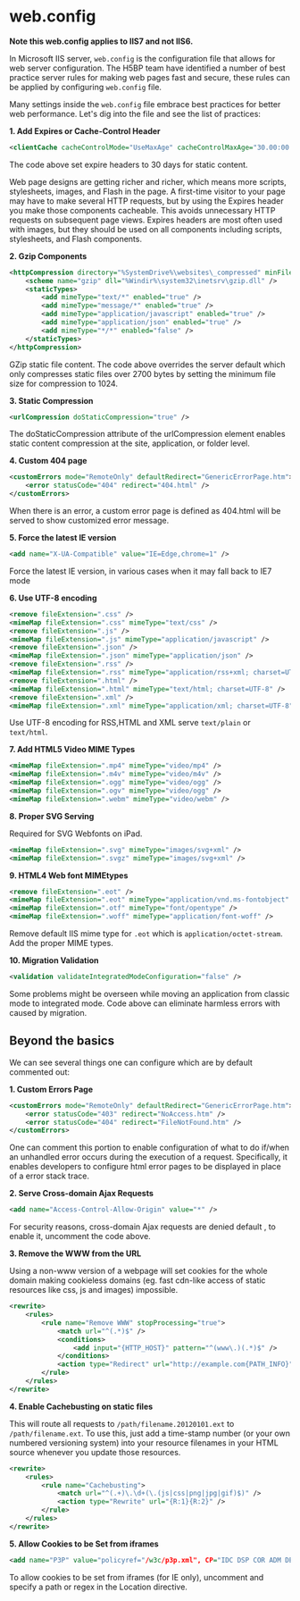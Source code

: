 # web.config

**Note this web.config applies to IIS7 and not IIS6.**

In Microsoft IIS server, `web.config` is the configuration file that allows for
web server configuration. The H5BP team have identified a number of best
practice server rules for making web pages fast and secure, these rules can be
applied by configuring `web.config` file.

Many settings inside the `web.config` file embrace best practices for better
web performance. Let's dig into the file and see the list of practices:

**1. Add Expires or Cache-Control Header**

```xml
<clientCache cacheControlMode="UseMaxAge" cacheControlMaxAge="30.00:00:00" />
```

The code above set expire headers to 30 days for static content.

Web page designs are getting richer and richer, which means more scripts,
stylesheets, images, and Flash in the page. A first-time visitor to your page
may have to make several HTTP requests, but by using the Expires header you
make those components cacheable. This avoids unnecessary HTTP requests on
subsequent page views. Expires headers are most often used with images, but
they should be used on all components including scripts, stylesheets, and Flash
components.


**2. Gzip Components**

```xml
<httpCompression directory="%SystemDrive%\websites\_compressed" minFileSizeForComp="1024">
    <scheme name="gzip" dll="%Windir%\system32\inetsrv\gzip.dll" />
    <staticTypes>
        <add mimeType="text/*" enabled="true" />
        <add mimeType="message/*" enabled="true" />
        <add mimeType="application/javascript" enabled="true" />
        <add mimeType="application/json" enabled="true" />
        <add mimeType="*/*" enabled="false" />
    </staticTypes>
</httpCompression>
```

GZip static file content. The code above overrides the server default which
only compresses static files over 2700 bytes by setting the minimum file size
for compression to 1024.


**3. Static Compression**

```xml
<urlCompression doStaticCompression="true" />
```

The doStaticCompression attribute of the urlCompression element enables static
content compression at the site, application, or folder level.


**4. Custom 404 page**

```xml
<customErrors mode="RemoteOnly" defaultRedirect="GenericErrorPage.htm">
    <error statusCode="404" redirect="404.html" />
</customErrors>
```

When there is an error, a custom error page is defined as 404.html will be
served to show customized error message.


**5. Force the latest IE version**

```xml
<add name="X-UA-Compatible" value="IE=Edge,chrome=1" />
```

Force the latest IE version, in various cases when it may fall back to IE7
mode


**6. Use UTF-8 encoding**

```xml
<remove fileExtension=".css" />
<mimeMap fileExtension=".css" mimeType="text/css" />
<remove fileExtension=".js" />
<mimeMap fileExtension=".js" mimeType="application/javascript" />
<remove fileExtension=".json" />
<mimeMap fileExtension=".json" mimeType="application/json" />
<remove fileExtension=".rss" />
<mimeMap fileExtension=".rss" mimeType="application/rss+xml; charset=UTF-8" />
<remove fileExtension=".html" />
<mimeMap fileExtension=".html" mimeType="text/html; charset=UTF-8" />
<remove fileExtension=".xml" />
<mimeMap fileExtension=".xml" mimeType="application/xml; charset=UTF-8" />
```

Use UTF-8 encoding for RSS,HTML and XML serve `text/plain` or `text/html`.


**7. Add HTML5 Video MIME Types**

```xml
<mimeMap fileExtension=".mp4" mimeType="video/mp4" />
<mimeMap fileExtension=".m4v" mimeType="video/m4v" />
<mimeMap fileExtension=".ogg" mimeType="video/ogg" />
<mimeMap fileExtension=".ogv" mimeType="video/ogg" />
<mimeMap fileExtension=".webm" mimeType="video/webm" />
```


**8. Proper SVG Serving**

Required for SVG Webfonts on iPad.

```xml
<mimeMap fileExtension=".svg" mimeType="images/svg+xml" />
<mimeMap fileExtension=".svgz" mimeType="images/svg+xml" />
```


**9. HTML4 Web font MIMEtypes**

```xml
<remove fileExtension=".eot" />
<mimeMap fileExtension=".eot" mimeType="application/vnd.ms-fontobject" />
<mimeMap fileExtension=".otf" mimeType="font/opentype" />
<mimeMap fileExtension=".woff" mimeType="application/font-woff" />
```

Remove default IIS mime type for `.eot` which is `application/octet-stream`.
Add the proper MIME types.


**10. Migration Validation**

```xml
<validation validateIntegratedModeConfiguration="false" />
```

Some problems might be overseen while moving an application from classic mode
to integrated mode. Code above can eliminate harmless errors with caused by
migration.


## Beyond the basics

We can see several things one can configure which are by default commented out:

**1. Custom Errors Page**

```xml
<customErrors mode="RemoteOnly" defaultRedirect="GenericErrorPage.htm">
    <error statusCode="403" redirect="NoAccess.htm" />
    <error statusCode="404" redirect="FileNotFound.htm" />
</customErrors>
```

One can comment this portion to enable configuration of what to do if/when an
unhandled error occurs during the execution of a request. Specifically, it
enables developers to configure html error pages to be displayed in place of a
error stack trace.


**2. Serve Cross-domain Ajax Requests**

```xml
<add name="Access-Control-Allow-Origin" value="*" />
```

For security reasons, cross-domain Ajax requests are denied default , to enable
it, uncomment the code above.


**3. Remove the WWW from the URL**

Using a non-www version of a webpage will set cookies for the whole domain
making cookieless domains (eg. fast cdn-like access of static resources like
css, js and images) impossible.

```xml
<rewrite>
    <rules>
        <rule name="Remove WWW" stopProcessing="true">
            <match url="^(.*)$" />
            <conditions>
                <add input="{HTTP_HOST}" pattern="^(www\.)(.*)$" />
            </conditions>
            <action type="Redirect" url="http://example.com{PATH_INFO}" redirectType="Permanent" />
        </rule>
    </rules>
</rewrite>
```


**4. Enable Cachebusting on static files**

This will route all requests to `/path/filename.20120101.ext` to
`/path/filename.ext`. To use this, just add a time-stamp number (or your own
numbered versioning system) into your resource filenames in your HTML source
whenever you update those resources.

```xml
<rewrite>
    <rules>
        <rule name="Cachebusting">
            <match url="^(.+)\.\d+(\.(js|css|png|jpg|gif)$)" />
            <action type="Rewrite" url="{R:1}{R:2}" />
        </rule>
    </rules>
</rewrite>
```


**5. Allow Cookies to be Set from iframes**

```xml
<add name="P3P" value="policyref="/w3c/p3p.xml", CP="IDC DSP COR ADM DEVi TAIi PSA PSD IVAi IVDi CONi HIS OUR IND CNT"" />
```

To allow cookies to be set from iframes (for IE only), uncomment and specify a
path or regex in the Location directive.
